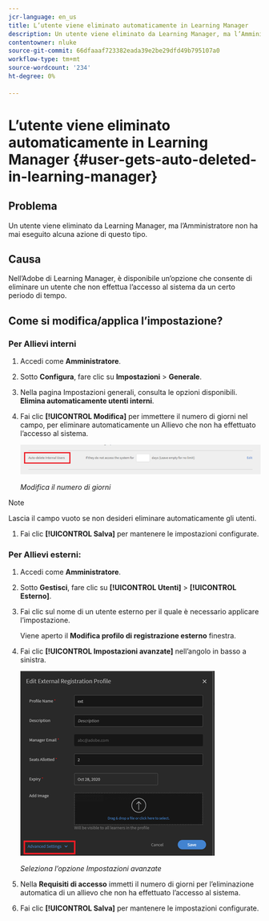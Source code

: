 ```yaml
---
jcr-language: en_us
title: L’utente viene eliminato automaticamente in Learning Manager
description: Un utente viene eliminato da Learning Manager, ma l’Amministratore non ha mai eseguito alcuna azione di questo tipo.
contentowner: nluke
source-git-commit: 66dfaaaf723382eada39e2be29dfd49b795107a0
workflow-type: tm+mt
source-wordcount: '234'
ht-degree: 0%

---
```




# L’utente viene eliminato automaticamente in Learning Manager {#user-gets-auto-deleted-in-learning-manager}

## Problema

Un utente viene eliminato da Learning Manager, ma l’Amministratore non ha mai eseguito alcuna azione di questo tipo.

## Causa

Nell’Adobe di Learning Manager, è disponibile un’opzione che consente di eliminare un utente che non effettua l’accesso al sistema da un certo periodo di tempo.

## Come si modifica/applica l’impostazione?

### Per Allievi interni

1. Accedi come **Amministratore**.
1. Sotto **Configura**, fare clic su **Impostazioni** > **Generale**.
1. Nella pagina Impostazioni generali, consulta le opzioni disponibili. **Elimina automaticamente utenti interni**.
1. Fai clic **[!UICONTROL Modifica]** per immettere il numero di giorni nel campo, per eliminare automaticamente un Allievo che non ha effettuato l’accesso al sistema.

   ![](assets/cp-autodelete-internal.png)

   *Modifica il numero di giorni*

>[!NOTE]
>
>   Lascia il campo vuoto se non desideri eliminare automaticamente gli utenti.


1. Fai clic **[!UICONTROL Salva]** per mantenere le impostazioni configurate.

### Per Allievi esterni:

1. Accedi come **Amministratore**.
1. Sotto **Gestisci**, fare clic su **[!UICONTROL Utenti]** > **[!UICONTROL Esterno]**.
1. Fai clic sul nome di un utente esterno per il quale è necessario applicare l’impostazione.

   Viene aperto il **Modifica profilo di registrazione esterno** finestra.

1. Fai clic **[!UICONTROL Impostazioni avanzate]** nell’angolo in basso a sinistra.

   ![](assets/cp-autodelete-external.png)

   *Seleziona l’opzione Impostazioni avanzate*

1. Nella **Requisiti di accesso** immetti il numero di giorni per l’eliminazione automatica di un allievo che non ha effettuato l’accesso al sistema.
1. Fai clic **[!UICONTROL Salva]** per mantenere le impostazioni configurate.
